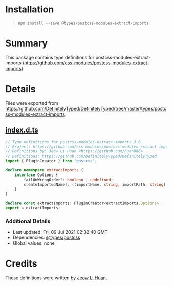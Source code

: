 # Installation
> `npm install --save @types/postcss-modules-extract-imports`

# Summary
This package contains type definitions for postcss-modules-extract-imports (https://github.com/css-modules/postcss-modules-extract-imports).

# Details
Files were exported from https://github.com/DefinitelyTyped/DefinitelyTyped/tree/master/types/postcss-modules-extract-imports.
## [index.d.ts](https://github.com/DefinitelyTyped/DefinitelyTyped/tree/master/types/postcss-modules-extract-imports/index.d.ts)
````ts
// Type definitions for postcss-modules-extract-imports 3.0
// Project: https://github.com/css-modules/postcss-modules-extract-imports
// Definitions by: Jeow Li Huan <https://github.com/huan086>
// Definitions: https://github.com/DefinitelyTyped/DefinitelyTyped
import { PluginCreator } from 'postcss';

declare namespace extractImports {
    interface Options {
        failOnWrongOrder?: boolean | undefined;
        createImportedName?: ((importName: string, importPath: string) => string) | undefined;
    }
}

declare const extractImports: PluginCreator<extractImports.Options>;
export = extractImports;

````

### Additional Details
 * Last updated: Fri, 09 Jul 2021 02:32:40 GMT
 * Dependencies: [@types/postcss](https://npmjs.com/package/@types/postcss)
 * Global values: none

# Credits
These definitions were written by [Jeow Li Huan](https://github.com/huan086).
